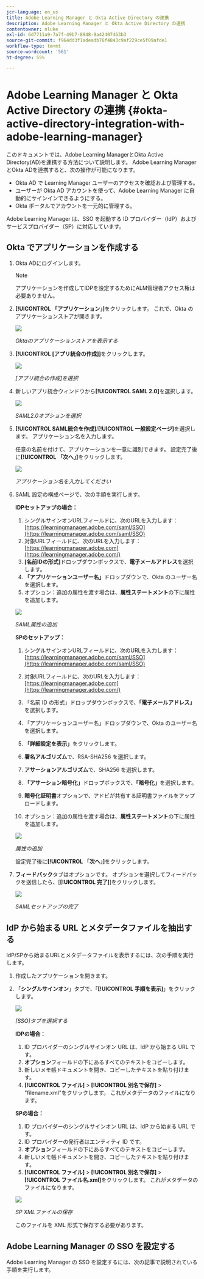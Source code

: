 ```yaml
---
jcr-language: en_us
title: Adobe Learning Manager と Okta Active Directory の連携
description: Adobe Learning Manager と Okta Active Directory の連携
contentowner: nluke
exl-id: 6d7711a9-7a7f-49b7-8948-9a42407463b3
source-git-commit: f964dd3f1adeadb76f4843c9af229ce5f09afde1
workflow-type: tm+mt
source-wordcount: '561'
ht-degree: 55%

---
```


# Adobe Learning Manager と Okta Active Directory の連携 {#okta-active-directory-integration-with-adobe-learning-manager}

このドキュメントでは、Adobe Learning ManagerとOkta Active Directory(AD)を連携する方法について説明します。 Adobe Learning ManagerとOkta ADを連携すると、次の操作が可能になります。

* Okta AD で Learning Manager ユーザーのアクセスを確認および管理する。
* ユーザーが Okta AD アカウントを使って、Adobe Learning Manager に自動的にサインインできるようにする。
* Okta ポータルでアカウントを一元的に管理する。

Adobe Learning Manager は、SSO を起動する ID プロバイダー（IdP）およびサービスプロバイダー（SP）に対応しています。

## Okta でアプリケーションを作成する

1. Okta ADにログインします。

   >[!NOTE]
   >
   >アプリケーションを作成してIDPを設定するためにALM管理者アクセス権は必要ありません。

1. **[!UICONTROL 「アプリケーション」]**&#x200B;をクリックします。 これで、Okta のアプリケーションストアが開きます。

   ![](assets/cp-application-store.png)

   *Oktaのアプリケーションストアを表示する*

1. **[!UICONTROL [アプリ統合の作成]]**&#x200B;をクリックします。

   ![](assets/cp-app-integrations.png)

   *[アプリ統合の作成]を選択*

1. 新しいアプリ統合ウィンドウから&#x200B;**[!UICONTROL SAML 2.0]**&#x200B;を選択します。

   ![](assets/cp-saml2.0.png)

   *SAML2.0オプションを選択*

1. **[!UICONTROL SAML統合を作成]**/**[!UICONTROL 一般設定ページ]**&#x200B;を選択します。 アプリケーション名を入力します。

   任意の名前を付けて、アプリケーションを一意に識別できます。 設定完了後に&#x200B;**[!UICONTROL 「次へ」]**&#x200B;をクリックします。

   ![](assets/cp-saml-integration.png)

   *アプリケーション名を入力してください*

1. SAML 設定の構成ページで、次の手順を実行します。

   **IDPセットアップの場合：**

   1. シングルサインオンURLフィールドに、次のURLを入力します： [https://learningmanager.adobe.com/saml/SSO](https://learningmanager.adobe.com/saml/SSO)
   1. 対象URLフィールドに、次のURLを入力します： [https://learningmanager.adobe.com](https://learningmanager.adobe.com/)
   1. **[名前IDの形式]**&#x200B;ドロップダウンボックスで、**電子メールアドレス**&#x200B;を選択します。
   1. **「アプリケーションユーザー名」**&#x200B;ドロップダウンで、Okta のユーザー名を選択します。
   1. オプション：追加の属性を渡す場合は、**属性ステートメント**&#x200B;の下に属性を追加します。

   ![](assets/cp-saml-integration-step1.png)

   *SAML属性の追加*

   **SPのセットアップ：**

   1. シングルサインオンURLフィールドに、次のURLを入力します： [https://learningmanager.adobe.com/saml/SSO](https://learningmanager.adobe.com/saml/SSO)
   1. 対象URLフィールドに、次のURLを入力します： [https://learningmanager.adobe.com](https://learningmanager.adobe.com/)
   1. 「名前 ID の形式」ドロップダウンボックスで、**「電子メールアドレス」**&#x200B;を選択します。
   1. 「アプリケーションユーザー名」ドロップダウンで、Okta のユーザー名を選択します。
   1. **「詳細設定を表示」**&#x200B;をクリックします。
   1. **署名アルゴリズム**&#x200B;で、RSA-SHA256 を選択します。
   1. **アサーションアルゴリズム**&#x200B;で、SHA256 を選択します。
   1. **「アサーション暗号化」**&#x200B;ドロップボックスで、**「暗号化」**&#x200B;を選択します。

   1. **暗号化証明書**&#x200B;オプションで、アドビが共有する証明書ファイルをアップロードします。
   1. オプション：追加の属性を渡す場合は、**属性ステートメント**&#x200B;の下に属性を追加します。

   ![](assets/cp-saml-integration-step2.png)

   *属性の追加*

   設定完了後に&#x200B;**[!UICONTROL 「次へ」]**&#x200B;をクリックします。

1. **フィードバック**&#x200B;タブはオプションです。 オプションを選択してフィードバックを送信したら、[**[!UICONTROL 完了]**]をクリックします。

   ![](assets/cp-saml-integration-step3.png)

   *SAMLセットアップの完了*

## IdP から始まる URL とメタデータファイルを抽出する

IdP/SPから始まるURLとメタデータファイルを表示するには、次の手順を実行します。

1. 作成したアプリケーションを開きます。
1. 「**シングルサインオン**」タブで、「**[!UICONTROL 手順を表示]**」をクリックします。

   ![](assets/cp-prime-sso.png)

   *[SSO]タブを選択する*

   **IDPの場合：**

   1. ID プロバイダーのシングルサインオン URL は、IdP から始まる URL です。
   1. **オプション**&#x200B;フィールドの下にあるすべてのテキストをコピーします。
   1. 新しいメモ帳ドキュメントを開き、コピーしたテキストを貼り付けます。
   1. **[!UICONTROL ファイル]** > **[!UICONTROL 別名で保存]** > &quot;filename.xml&quot;をクリックします。 これがメタデータのファイルになります。

   **SPの場合：**

   1. ID プロバイダーのシングルサインオン URL は、IdP から始まる URL です。
   1. ID プロバイダーの発行者はエンティティ ID です。
   1. **オプション**&#x200B;フィールドの下にあるすべてのテキストをコピーします。
   1. 新しいメモ帳ドキュメントを開き、コピーしたテキストを貼り付けます。
   1. **[!UICONTROL ファイル]** > **[!UICONTROL 別名で保存]** > **[!UICONTROL ファイル名.xml]**&#x200B;をクリックします。 これがメタデータのファイルになります。

   ![](assets/cp-saml-integration-step4.png)

   *SP XMLファイルの保存*

   このファイルを XML 形式で保存する必要があります。

## Adobe Learning Manager の SSO を設定する

Adobe Learning Manager の SSO を設定するには、次の記事で説明されている手順を実行します。

<!--

article not in TOC

[SSO Authentication](/help/migrated/kb/sso-authentication-for-learning-manager.md)
-->
